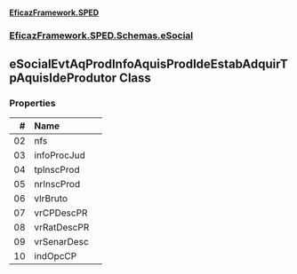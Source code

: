 #### [EficazFramework.SPED](EficazFrameworkSPED.md 'EficazFramework SPED')
### [EficazFramework.SPED.Schemas.eSocial](EficazFramework.SPED.Schemas.eSocial.md 'EficazFramework.SPED.Schemas.eSocial')

## eSocialEvtAqProdInfoAquisProdIdeEstabAdquirTpAquisIdeProdutor Class
### Properties

| # | Name | |
| ---: | :--- | :--- |
| 02 | nfs |  |
| 03 | infoProcJud |  |
| 04 | tpInscProd |  |
| 05 | nrInscProd |  |
| 06 | vlrBruto |  |
| 07 | vrCPDescPR |  |
| 08 | vrRatDescPR |  |
| 09 | vrSenarDesc |  |
| 10 | indOpcCP |  |
